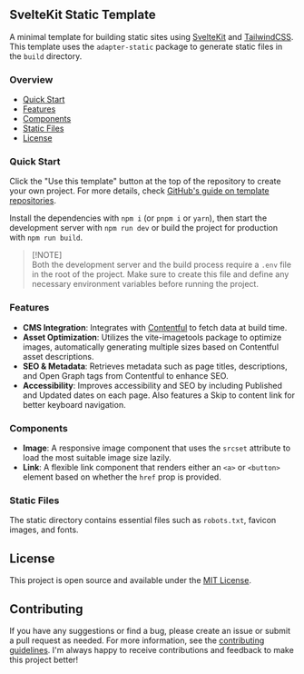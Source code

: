 ## SvelteKit Static Template

A minimal template for building static sites using [SvelteKit](https://kit.svelte.dev/docs/introduction)
and [TailwindCSS](https://tailwindcss.com/docs). This template uses the `adapter-static` package to generate static files in the
`build` directory.

### Overview

- [Quick Start](#quick-start)
- [Features](#features)
- [Components](#components)
- [Static Files](#static-files)
- [License](#license)

### Quick Start

Click the "Use this template" button at the top of the repository to create your own project. For more details, check
[GitHub's guide on template repositories](https://docs.github.com/en/repositories/creating-and-managing-repositories/creating-a-repository-from-a-template).

Install the dependencies with `npm i` (or `pnpm i` or `yarn`), then start the development server with `npm run dev` or build the project for
production with `npm run build`.

> [!NOTE]\
> Both the development server and the build process require a `.env` file in the root of the project. Make sure to create this file and
> define any necessary environment variables before running the project.

### Features

- **CMS Integration**: Integrates with [Contentful](https://www.contentful.com/) to fetch data at build time.
- **Asset Optimization**: Utilizes the vite-imagetools package to optimize images, automatically generating multiple sizes based on
  Contentful asset descriptions.
- **SEO & Metadata**: Retrieves metadata such as page titles, descriptions, and Open Graph tags from Contentful to enhance SEO.
- **Accessibility**: Improves accessibility and SEO by including Published and Updated dates on each page. Also features a Skip to content
  link for better keyboard navigation.

### Components

- **Image**: A responsive image component that uses the `srcset` attribute to load the most suitable image size lazily.
- **Link**: A flexible link component that renders either an `<a>` or `<button>` element based on whether the `href` prop is provided.

### Static Files

The static directory contains essential files such as `robots.txt`, favicon images, and fonts.

## License

This project is open source and available under the [MIT License](LICENSE).

## Contributing

If you have any suggestions or find a bug, please create an issue or submit a pull request as needed. For more information, see the
[contributing guidelines](CONTRIBUTING.md). I'm always happy to receive contributions and feedback to make this project better!
